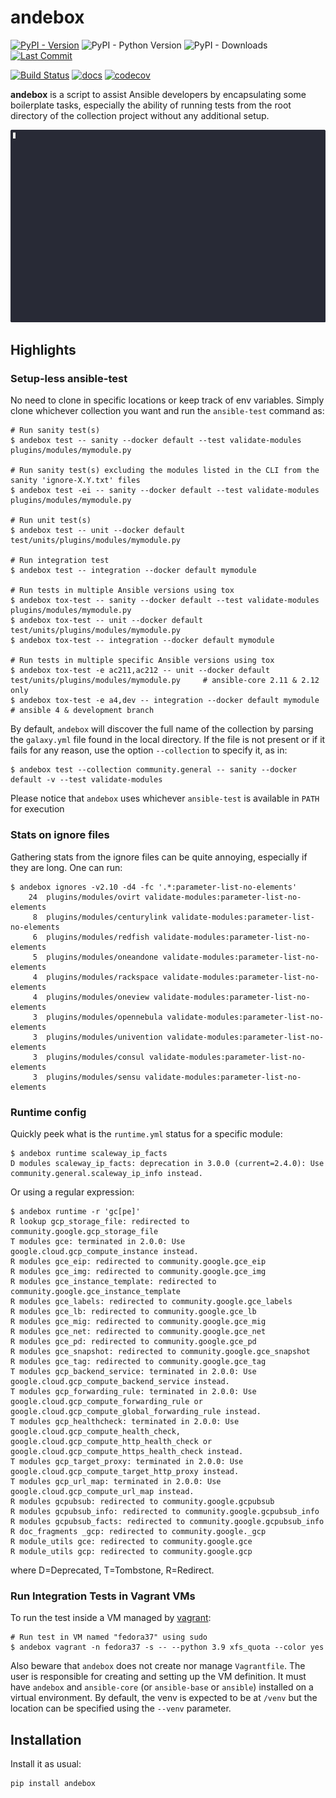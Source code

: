 andebox
=======

[![PyPI - Version](https://img.shields.io/pypi/v/andebox.svg)](https://pypi.org/project/andebox/)
![PyPI - Python Version](https://img.shields.io/pypi/pyversions/andebox)
![PyPI - Downloads](https://img.shields.io/pypi/dw/andebox)
[![Last Commit](https://img.shields.io/github/last-commit/russoz-ansible/andebox)](https://github.com/russoz-ansible/andebox/commits/main)

[![Build Status](https://github.com/russoz-ansible/andebox/actions/workflows/ci-tests.yml/badge.svg?branch=)](https://github.com/russoz-ansible/andebox/actions)
[![docs](https://readthedocs.org/projects/andebox/badge/?style=flat)](https://andebox.readthedocs.io/en/latest/)
[![codecov](https://codecov.io/gh/russoz-ansible/andebox/graph/badge.svg?token=D3TPI2PGU9)](https://codecov.io/gh/russoz-ansible/andebox)

**andebox** is a script to assist Ansible developers by encapsulating some
boilerplate tasks, especially the ability of running tests from the root
directory of the collection project without any additional setup.

![andebox integration test demo](https://raw.githubusercontent.com/russoz-ansible/andebox/main/docs/images/term/integration.gif)

Highlights
----------

### Setup-less ansible-test

No need to clone in specific locations or keep track of env variables. Simply clone whichever collection you want and
run the `ansible-test` command as:

```
# Run sanity test(s)
$ andebox test -- sanity --docker default --test validate-modules plugins/modules/mymodule.py

# Run sanity test(s) excluding the modules listed in the CLI from the sanity 'ignore-X.Y.txt' files
$ andebox test -ei -- sanity --docker default --test validate-modules plugins/modules/mymodule.py

# Run unit test(s)
$ andebox test -- unit --docker default test/units/plugins/modules/mymodule.py

# Run integration test
$ andebox test -- integration --docker default mymodule

# Run tests in multiple Ansible versions using tox
$ andebox tox-test -- sanity --docker default --test validate-modules plugins/modules/mymodule.py
$ andebox tox-test -- unit --docker default test/units/plugins/modules/mymodule.py
$ andebox tox-test -- integration --docker default mymodule

# Run tests in multiple specific Ansible versions using tox
$ andebox tox-test -e ac211,ac212 -- unit --docker default test/units/plugins/modules/mymodule.py     # ansible-core 2.11 & 2.12 only
$ andebox tox-test -e a4,dev -- integration --docker default mymodule                                 # ansible 4 & development branch
```

By default, `andebox` will discover the full name of the collection by parsing the `galaxy.yml` file found in
the local directory.
If the file is not present or if it fails for any reason, use the option `--collection` to specify it, as in:

```
$ andebox test --collection community.general -- sanity --docker default -v --test validate-modules
```

Please notice that `andebox` uses whichever `ansible-test` is available in `PATH` for execution

### Stats on ignore files

Gathering stats from the ignore files can be quite annoying, especially if they are long. One can run:

```
$ andebox ignores -v2.10 -d4 -fc '.*:parameter-list-no-elements'
    24  plugins/modules/ovirt validate-modules:parameter-list-no-elements
     8  plugins/modules/centurylink validate-modules:parameter-list-no-elements
     6  plugins/modules/redfish validate-modules:parameter-list-no-elements
     5  plugins/modules/oneandone validate-modules:parameter-list-no-elements
     4  plugins/modules/rackspace validate-modules:parameter-list-no-elements
     4  plugins/modules/oneview validate-modules:parameter-list-no-elements
     3  plugins/modules/opennebula validate-modules:parameter-list-no-elements
     3  plugins/modules/univention validate-modules:parameter-list-no-elements
     3  plugins/modules/consul validate-modules:parameter-list-no-elements
     3  plugins/modules/sensu validate-modules:parameter-list-no-elements
```

### Runtime config

Quickly peek what is the `runtime.yml` status for a specific module:

```
$ andebox runtime scaleway_ip_facts
D modules scaleway_ip_facts: deprecation in 3.0.0 (current=2.4.0): Use community.general.scaleway_ip_info instead.
```

Or using a regular expression:

```
$ andebox runtime -r 'gc[pe]'
R lookup gcp_storage_file: redirected to community.google.gcp_storage_file
T modules gce: terminated in 2.0.0: Use google.cloud.gcp_compute_instance instead.
R modules gce_eip: redirected to community.google.gce_eip
R modules gce_img: redirected to community.google.gce_img
R modules gce_instance_template: redirected to community.google.gce_instance_template
R modules gce_labels: redirected to community.google.gce_labels
R modules gce_lb: redirected to community.google.gce_lb
R modules gce_mig: redirected to community.google.gce_mig
R modules gce_net: redirected to community.google.gce_net
R modules gce_pd: redirected to community.google.gce_pd
R modules gce_snapshot: redirected to community.google.gce_snapshot
R modules gce_tag: redirected to community.google.gce_tag
T modules gcp_backend_service: terminated in 2.0.0: Use google.cloud.gcp_compute_backend_service instead.
T modules gcp_forwarding_rule: terminated in 2.0.0: Use google.cloud.gcp_compute_forwarding_rule or google.cloud.gcp_compute_global_forwarding_rule instead.
T modules gcp_healthcheck: terminated in 2.0.0: Use google.cloud.gcp_compute_health_check, google.cloud.gcp_compute_http_health_check or google.cloud.gcp_compute_https_health_check instead.
T modules gcp_target_proxy: terminated in 2.0.0: Use google.cloud.gcp_compute_target_http_proxy instead.
T modules gcp_url_map: terminated in 2.0.0: Use google.cloud.gcp_compute_url_map instead.
R modules gcpubsub: redirected to community.google.gcpubsub
R modules gcpubsub_info: redirected to community.google.gcpubsub_info
R modules gcpubsub_facts: redirected to community.google.gcpubsub_info
R doc_fragments _gcp: redirected to community.google._gcp
R module_utils gce: redirected to community.google.gce
R module_utils gcp: redirected to community.google.gcp
```
where D=Deprecated, T=Tombstone, R=Redirect.

### Run Integration Tests in Vagrant VMs

To run the test inside a VM managed by [vagrant](https://www.vagrantup.com/):

```
# Run test in VM named "fedora37" using sudo
$ andebox vagrant -n fedora37 -s -- --python 3.9 xfs_quota --color yes
```

Also beware that `andebox` does not create nor manage `Vagrantfile`. The user is responsible for creating and setting up the VM definition. It must have `andebox` and `ansible-core` (or `ansible-base` or `ansible`) installed on a virtual environment. By default, the venv is expected to be at `/venv` but the location can be specified using the `--venv` parameter.

Installation
------------

Install it as usual:

    pip install andebox
